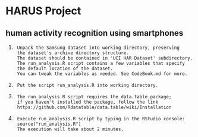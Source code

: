 # HARUS Project
## human activity recognition using smartphones

1.      Unpack the Samsung dataset into working directory, preserving 
        the dataset's archive directory structure.
        The dataset should be contained in 'UCI HAR Dataset' subdirectory.
        The run_analysis.R script contains a few variables that specify
        the default location of the dataset.
        You can tweak the variables as needed. See CodeBook.md for more.

2.      Put the script run_analysis.R into working directory.

3.      The run_analysis.R script requires the data.table package; 
        if you haven't installed the package, follow the link
        https://github.com/Rdatatable/data.table/wiki/Installation

4.      Execute run_analysis.R script by typing in the RStudio console:
        source("run_analysis.R")
        The execution will take about 2 minutes.
